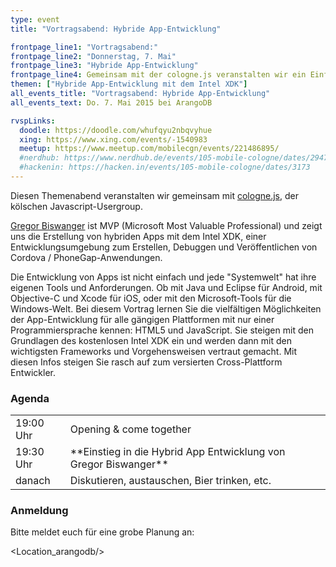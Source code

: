 ```yaml
---
type: event
title: "Vortragsabend: Hybride App-Entwicklung"

frontpage_line1: "Vortragsabend:"
frontpage_line2: "Donnerstag, 7. Mai"
frontpage_line3: "Hybride App-Entwicklung"
frontpage_line4: Gemeinsam mit der cologne.js veranstalten wir ein Einführungsspezial in die hybride App-Entwicklung mit dem Intel-XDK und Cordova / PhoneGap.
themen: ["Hybride App-Entwicklung mit dem Intel XDK"]
all_events_title: "Vortragsabend: Hybride App-Entwicklung"
all_events_text: Do. 7. Mai 2015 bei ArangoDB

rvspLinks:
  doodle: https://doodle.com/whufqyu2nbqvyhue
  xing: https://www.xing.com/events/-1540983
  meetup: https://www.meetup.com/mobilecgn/events/221486895/
  #nerdhub: https://www.nerdhub.de/events/105-mobile-cologne/dates/29471
  #hackenin: https://hacken.in/events/105-mobile-cologne/dates/3173
---
```


Diesen Themenabend veranstalten wir gemeinsam mit <a href="https://colognejs.de/" target="_blank">cologne.js</a>,
der kölschen Javascript-Usergroup.

<a href="https://twitter.com/BFreakout" target="_blank">Gregor Biswanger</a> ist MVP (Microsoft Most Valuable Professional) und zeigt uns die Erstellung von hybriden Apps mit dem Intel XDK, einer Entwicklungsumgebung zum Erstellen, Debuggen und Veröffentlichen von Cordova / PhoneGap-Anwendungen.

Die Entwicklung von Apps ist nicht einfach und jede "Systemwelt" hat ihre eigenen Tools und Anforderungen. Ob mit Java und Eclipse für Android, mit Objective-C und Xcode für iOS, oder mit den Microsoft-Tools für die Windows-Welt. Bei diesem Vortrag lernen Sie die vielfältigen Möglichkeiten der App-Entwicklung für alle gängigen Plattformen mit nur einer Programmiersprache kennen: HTML5 und JavaScript. Sie steigen mit den Grundlagen des kostenlosen Intel XDK ein und werden dann mit den wichtigsten Frameworks und Vorgehensweisen vertraut gemacht. Mit diesen Infos steigen Sie rasch auf zum versierten Cross-Plattform Entwickler.

### Agenda

<table>
  <tr>
    <td>19:00 Uhr</td>
    <td>Opening &amp; come together</td>
  </tr>
  <tr>
    <td>19:30 Uhr</td>
    <td>**Einstieg in die Hybrid App Entwicklung von Gregor Biswanger**</td>
  <tr>
  </tr>
    <td>danach</td>
    <td>Diskutieren, austauschen, Bier trinken, etc.</td>
  </tr>
</table>


### Anmeldung

Bitte meldet euch für eine grobe Planung an:&nbsp;
<RegisterLinks />

<Location_arangodb/>
